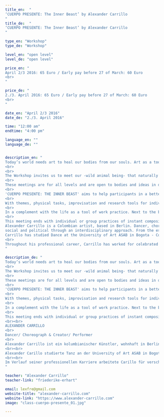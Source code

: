 ```yaml
---
title_en:  "
‘CUERPO PRESENTE: The Inner Beast’ by Alexander Carrillo
"
title_de:  "
‘CUERPO PRESENTE: The Inner Beast’ by Alexander Carrillo
"

type_en: "Workshop"
type_de: "Workshop"

level_en: "open level"
level_de: "open level"

price_en: "
April 2/3 2016: 65 Euro / Early pay before 27 of March: 60 Euro
<br>
"

price_de: "
2./3. April 2016: 65 Euro / Early pay before 27 of March: 60 Euro
<br>
"

date_en: "April 2/3 2016"
date_de: "2./3. April 2016"

time: "12:00 am"
endtime: "4:00 pm"

language_en: ""
language_de: ""


description_en: "
Today’s world needs art to heal our bodies from our souls. Art as a tool of transformation. From our inner feeling and sensations. From our inner beast, being present. With a conscience practice. (Is not easy - for sure is fun). Then, there is not past to regret of, there is not present to be disappointed and not future to be worry about. Just moments of learning, moments of understanding our own world, our inner beast, and our own life. And so, we can share and maybe get to understand others life.
<br>
<br>
The Workshop invites us to meet our -wild animal being- that naturally follows the path of its physical and emotional actions. The present and future life as Creative Platform.
<br>
These meetings are for all levels and are open to bodies and ideas in different fields. Dancers, performers, workers, engineers, stripers, lovers and … are invited, not movement background required. Is required to have passion to explore the body, the own possibilities, frustrations and the fact of being alive:
<br>
'CUERPO PRESENTE: THE INNER BEAST' aims to help participants in a better process their organic inner sensations - listening and feeling the present moment - present them externally in clear forms, and through tasks, focus their attention in the ‘natural’ character of their movements, authenticity and conscience.  
<br>
With themes, physical tasks, improvisation and research tools for individual and collective movement. Participants are guiding through their own experiences to perceive consciously the vital moment, and integrate their bodies and minds with time and space simultaneously.
<br>
In a complement with the life as a tool of work practice. Next to the body, being a wild - animal in an emotional path.
<br>
This meeting ends with individual or group practices of instant composition, following proposed rules as scenography guidelines training, from the dialogues or agreements established during each sessions. In an instant composition of what we being explore.
Alexander Carrillo is a Colombian artist, based in Berlin. Dancer, choreographer and creator, his research interest is focus on a reflection of the 'ugly' and grotesque in humans, as a mirror of reality; and questioning ideas of 'beauty' and the role of the audience in the performing arts. He's currently investigating the influence of indigenous traditions and customs in western societies. His work is developed through historical research with a contemporary point of view, looking into the personal,
social and political through an interdisciplinary approach. From the essence of pure rituals until todays fashion mix pop emblematic cultures.
Carrillo has studied Dance at the University of Art ASAB in Bogota - Colombia, in Folkwang Pina Baush University in Essen - Germany and did an Erasmus at the ‘ArtEZ’ University in Arnhem, Holland. Carrillo creates also open - platforms for artists in different field involving the audience in spontaneous and participative ways. Launched the DREIZIG Festival in Berlin and DASEIN Series traveling around the world, amount small others.
<br>
Throughout his professional career, Carrillo has worked for celebrated international choreographers and dance companies, including Jerome Bell, Marina Abramovic, Allora&Calzadilla, Malou Airaudo, Rodolpho Leoni Charles Vodoz, Tino Fernandez, Carlos Maria, Mark Sieczkerek, Henrieta Horn, Reinhard Schiele and Cie. Fors Works of Denmark, Cie. Toula Limnaios, Theater Der Klänge, Deutsche Oper am Rhein, Art Collective Estereotips.
"

description_de: "
Today’s world needs art to heal our bodies from our souls. Art as a tool of transformation. From our inner feeling and sensations. From our inner beast, being present. With a conscience practice. (Is not easy - for sure is fun). Then, there is not past to regret of, there is not present to be disappointed and not future to be worry about. Just moments of learning, moments of understanding our own world, our inner beast, and our own life. And so, we can share and maybe get to understand others life.
<br>
The Workshop invites us to meet our -wild animal being- that naturally follows the path of its physical and emotional actions. The present and future life as Creative Platform.
<br>
These meetings are for all levels and are open to bodies and ideas in different fields. Dancers, performers, workers, engineers, stripers, lovers and … are invited, not movement background required. Is required to have passion to explore the body, the own possibilities, frustrations and the fact of being alive:
<br>
'CUERPO PRESENTE: THE INNER BEAST' aims to help participants in a better process their organic inner sensations - listening and feeling the present moment - present them externally in clear forms, and through tasks, focus their attention in the ‘natural’ character of their movements, authenticity and conscience.  
<br>
With themes, physical tasks, improvisation and research tools for individual and collective movement. Participants are guiding through their own experiences to perceive consciously the vital moment, and integrate their bodies and minds with time and space simultaneously.
<br>
In a complement with the life as a tool of work practice. Next to the body, being a wild - animal in an emotional path.
<br>
This meeting ends with individual or group practices of instant composition, following proposed rules as scenography guidelines training, from the dialogues or agreements established during each sessions. In an instant composition of what we being explore.
<br><br>
ALEXANDER CARRILLO
<br>
Dancer/ Choreograph & Creator/ Performer
<br>
Alexander Carrillo ist ein kolumbianischer Künstler, wohnhaft in Berlin. Er ist Tänzer, Choreograph und Produzent. Der Schwerpunkt seiner künstlerischen Auseinandersetzung liegt in der Reflexion des 'hässlichen’ und grotesken des Menschen als Spiegel der Realität. Er hinterfragt die gängige Definition von 'Schönheit‘ und die Rolle des Zuschauers in den darstellenden Künsten. In seinen derzeitigen Arbeiten untersucht Alexander Carrillo den Einfluss indigener Traditionen und Bräuche auf die westliche Gesellschaft. Anhand einer zeitgenössischen Sichtweise und unter Berücksichtigung der historischen Zusammenhänge, nähert er sich persönlichen, sozialen und politischen Aspekten durch eine interdisziplinäre Herangehensweise. Ausgehend von dem Wesen unverfälschter Rituale bis hin zu den Sinnbildern der heutigen Mode- und Popkultur.
<br><br>
Alexander Carillo studierte Tanz an der University of Art ASAB in Bogota - Kolumbien, in der Folkwang Pina Bausch University in Essen - Deutschland und nahm Teil an dem Erasmus Programm der‚‘ArtEZ’ University in Arnhem - Niederlanden. Er entwickelt zudem offene Plattformen für Künstler unterschiedlichster Disziplinen in denen er das Publikum auf eine spontane und teilnehmenden Art in seine Arbeiten einbindet. So eröffnete er unter anderem das‚ DREIZIG Festival in Berlin und die weltweit gezeigte DASEIN Serie.
<br><br>
Im Verlauf seiner professionellen Karriere arbeitete Carillo für verschiedene gefeierte und vielbeachtete Choreographen und Tanzkompanien wie zum Beispiel Stella Zannou, Jerome Bell, Marina Abramovic, Allora&Calzadilla, Malou Airaudo, Rodolpho Leoni Charles Vodoz, Tino Fernandez, Carlos Maria, Mark Sieczkerek, Henrieta Horn, Reinhard Schiele und Cie. Fors Works of Denmark, Cie. Toula Limnaios, Theater Der Klänge, Deutsche Oper am Rhein, Art Collective Estereotips.
"

teacher: "Alexander Carrillo"
teacher-link: "friederike-erhart"

email: lexfre@gmail.com
website-title: "alexander-carrillo.com"
website-link: "https://www.alexander-carrillo.com"
image: "class-cuerpo-presente_01.jpg"

---
```

